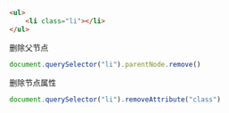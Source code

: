 

```html
<ul>
    <li class="li"></li>
</ul>
```

删除父节点

```js
document.querySelector("li").parentNode.remove()
```

删除节点属性

```js
document.querySelector("li").removeAttribute("class")
```


